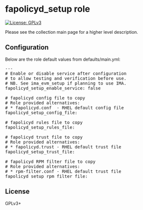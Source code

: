 # fapolicyd_setup role

[![License: GPLv3](https://img.shields.io/badge/license-GPLv3-brightgreen.svg)](https://www.gnu.org/licenses/gpl-3.0)

Please see the collection main page for a higher level description.

## Configuration

Below are the role default values from defaults/main.yml:

<pre>
---
# Enable or disable service after configuration
# to allow testing and verification before use.
# NB. See ima_evm_setup if planning to use IMA.
fapolicyd_setup_enable_service: false

# fapolicyd config file to copy
# Role provided alternatives:
# * fapolicyd.conf  - RHEL default config file
fapolicyd_setup_config_file:

# fapolicyd rules file to copy
fapolicyd_setup_rules_file:

# fapolicyd trust file to copy
# Role provided alternatives:
# * fapolicyd.trust - RHEL default trust file
fapolicyd_setup_trust_file:

# fapolicyd RPM filter file to copy
# Role provided alternatives:
# * rpm-filter.conf - RHEL default trust file
fapolicyd_setup_rpm_filter_file:
</pre>

## License

GPLv3+
